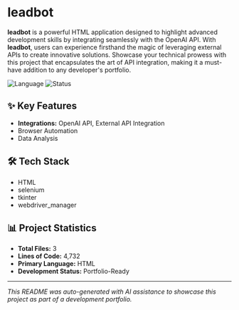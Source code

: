 # leadbot

**leadbot** is a powerful HTML application designed to highlight advanced development skills by integrating seamlessly with the OpenAI API. With **leadbot**, users can experience firsthand the magic of leveraging external APIs to create innovative solutions. Showcase your technical prowess with this project that encapsulates the art of API integration, making it a must-have addition to any developer's portfolio.

![Language](https://img.shields.io/badge/language-HTML-blue)
![Status](https://img.shields.io/badge/status-Portfolio-Ready-green)

## ✨ Key Features

- **Integrations:** OpenAI API, External API Integration
- Browser Automation
- Data Analysis

## 🛠️ Tech Stack

- HTML
- selenium
- tkinter
- webdriver_manager

## 📊 Project Statistics

- **Total Files:** 3
- **Lines of Code:** 4,732
- **Primary Language:** HTML
- **Development Status:** Portfolio-Ready

---

*This README was auto-generated with AI assistance to showcase this project as part of a development portfolio.*